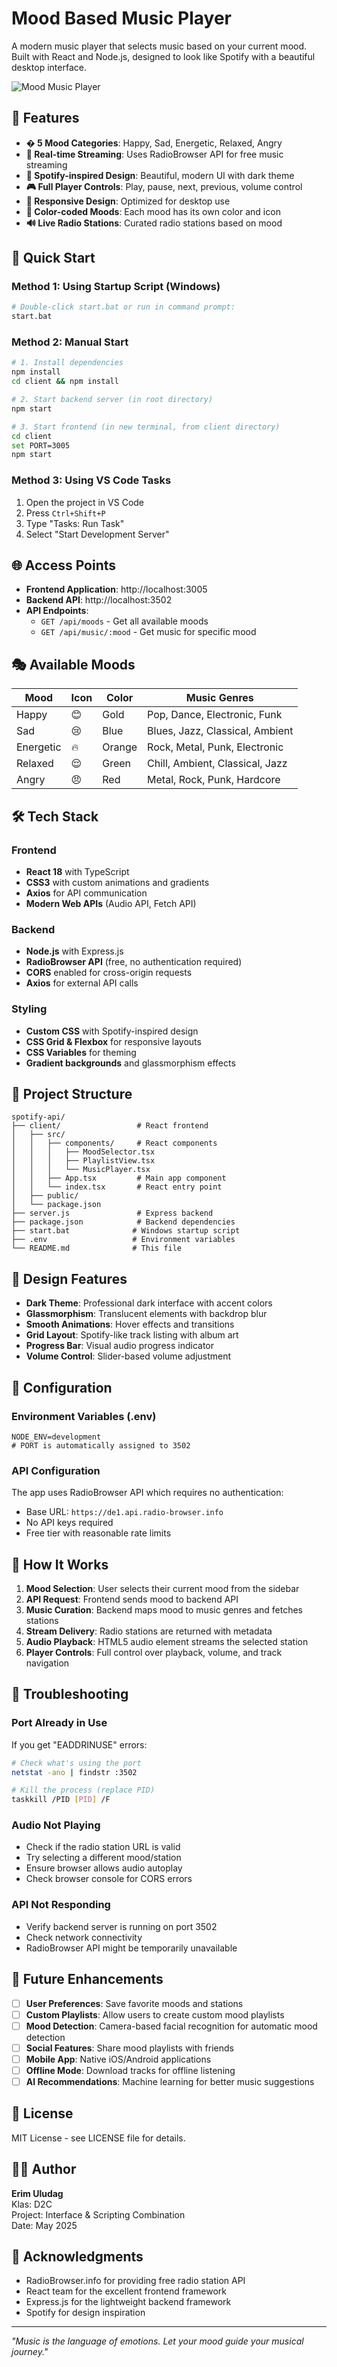 # Mood Based Music Player

A modern music player that selects music based on your current mood. Built with React and Node.js, designed to look like Spotify with a beautiful desktop interface.

![Mood Music Player](https://via.placeholder.com/800x400/667eea/white?text=Mood+Music+Player)

## 🎵 Features

- **� 5 Mood Categories**: Happy, Sad, Energetic, Relaxed, Angry
- **🎵 Real-time Streaming**: Uses RadioBrowser API for free music streaming
- **🎨 Spotify-inspired Design**: Beautiful, modern UI with dark theme
- **🎮 Full Player Controls**: Play, pause, next, previous, volume control
- **📱 Responsive Design**: Optimized for desktop use
- **🌈 Color-coded Moods**: Each mood has its own color and icon
- **🔊 Live Radio Stations**: Curated radio stations based on mood

## 🚀 Quick Start

### Method 1: Using Startup Script (Windows)
```bash
# Double-click start.bat or run in command prompt:
start.bat
```

### Method 2: Manual Start
```bash
# 1. Install dependencies
npm install
cd client && npm install

# 2. Start backend server (in root directory)
npm start

# 3. Start frontend (in new terminal, from client directory)
cd client
set PORT=3005
npm start
```

### Method 3: Using VS Code Tasks
1. Open the project in VS Code
2. Press `Ctrl+Shift+P`
3. Type "Tasks: Run Task"
4. Select "Start Development Server"

## 🌐 Access Points

- **Frontend Application**: http://localhost:3005
- **Backend API**: http://localhost:3502
- **API Endpoints**:
  - `GET /api/moods` - Get all available moods
  - `GET /api/music/:mood` - Get music for specific mood

## 🎭 Available Moods

| Mood | Icon | Color | Music Genres |
|------|------|-------|--------------|
| Happy | 😊 | Gold | Pop, Dance, Electronic, Funk |
| Sad | 😢 | Blue | Blues, Jazz, Classical, Ambient |
| Energetic | 🔥 | Orange | Rock, Metal, Punk, Electronic |
| Relaxed | 😌 | Green | Chill, Ambient, Classical, Jazz |
| Angry | 😠 | Red | Metal, Rock, Punk, Hardcore |

## 🛠️ Tech Stack

### Frontend
- **React 18** with TypeScript
- **CSS3** with custom animations and gradients
- **Axios** for API communication
- **Modern Web APIs** (Audio API, Fetch API)

### Backend
- **Node.js** with Express.js
- **RadioBrowser API** (free, no authentication required)
- **CORS** enabled for cross-origin requests
- **Axios** for external API calls

### Styling
- **Custom CSS** with Spotify-inspired design
- **CSS Grid & Flexbox** for responsive layouts
- **CSS Variables** for theming
- **Gradient backgrounds** and glassmorphism effects

## 📁 Project Structure

```
spotify-api/
├── client/                 # React frontend
│   ├── src/
│   │   ├── components/     # React components
│   │   │   ├── MoodSelector.tsx
│   │   │   ├── PlaylistView.tsx
│   │   │   └── MusicPlayer.tsx
│   │   ├── App.tsx         # Main app component
│   │   └── index.tsx       # React entry point
│   ├── public/
│   └── package.json
├── server.js               # Express backend
├── package.json            # Backend dependencies
├── start.bat              # Windows startup script
├── .env                   # Environment variables
└── README.md              # This file
```

## 🎨 Design Features

- **Dark Theme**: Professional dark interface with accent colors
- **Glassmorphism**: Translucent elements with backdrop blur
- **Smooth Animations**: Hover effects and transitions
- **Grid Layout**: Spotify-like track listing with album art
- **Progress Bar**: Visual audio progress indicator
- **Volume Control**: Slider-based volume adjustment

## 🔧 Configuration

### Environment Variables (.env)
```env
NODE_ENV=development
# PORT is automatically assigned to 3502
```

### API Configuration
The app uses RadioBrowser API which requires no authentication:
- Base URL: `https://de1.api.radio-browser.info`
- No API keys required
- Free tier with reasonable rate limits

## 🎵 How It Works

1. **Mood Selection**: User selects their current mood from the sidebar
2. **API Request**: Frontend sends mood to backend API
3. **Music Curation**: Backend maps mood to music genres and fetches stations
4. **Stream Delivery**: Radio stations are returned with metadata
5. **Audio Playback**: HTML5 audio element streams the selected station
6. **Player Controls**: Full control over playback, volume, and track navigation

## 🐛 Troubleshooting

### Port Already in Use
If you get "EADDRINUSE" errors:
```bash
# Check what's using the port
netstat -ano | findstr :3502

# Kill the process (replace PID)
taskkill /PID [PID] /F
```

### Audio Not Playing
- Check if the radio station URL is valid
- Try selecting a different mood/station
- Ensure browser allows audio autoplay
- Check browser console for CORS errors

### API Not Responding
- Verify backend server is running on port 3502
- Check network connectivity
- RadioBrowser API might be temporarily unavailable

## 🔮 Future Enhancements

- [ ] **User Preferences**: Save favorite moods and stations
- [ ] **Custom Playlists**: Allow users to create custom mood playlists
- [ ] **Mood Detection**: Camera-based facial recognition for automatic mood detection
- [ ] **Social Features**: Share mood playlists with friends
- [ ] **Mobile App**: Native iOS/Android applications
- [ ] **Offline Mode**: Download tracks for offline listening
- [ ] **AI Recommendations**: Machine learning for better music suggestions

## 📝 License

MIT License - see LICENSE file for details.

## 👨‍💻 Author

**Erim Uludag**  
Klas: D2C  
Project: Interface & Scripting Combination  
Date: May 2025

## 🙏 Acknowledgments

- RadioBrowser.info for providing free radio station API
- React team for the excellent frontend framework
- Express.js for the lightweight backend framework
- Spotify for design inspiration

---

*"Music is the language of emotions. Let your mood guide your musical journey."*
